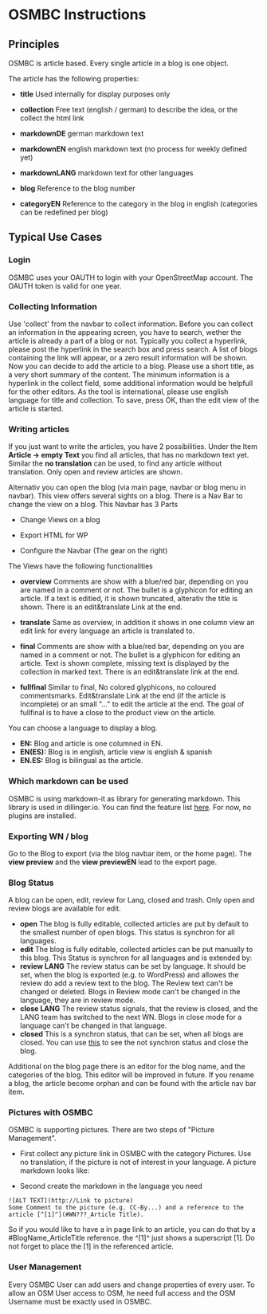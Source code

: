 # OSMBC Instructions

## Principles

OSMBC is article based. Every single article in a blog is one object.

The article has the following properties:

* **title** 
  Used internally for display purposes only

* **collection**
  Free text (english / german) to describe the idea, or the collect the html link

* **markdownDE**
  german markdown text

* **markdownEN**
  english markdown text (no process for weekly defined yet)

* **markdownLANG**
  markdown text for other languages

* **blog**
  Reference to the blog number

* **categoryEN** 
  Reference to the category in the blog in english
  (categories can be redefined per blog)

## Typical Use Cases
### Login

OSMBC uses your OAUTH to login with your OpenStreetMap account. The OAUTH token is valid for one year.

### Collecting Information

Use 'collect' from the navbar to collect information.
Before you can collect an information in the appearing screen, you have to search, wether the article is already a part of a blog or not. Typically you collect a hyperlink, please post the hyperlink in the search box and press search.
A list of blogs containing the link will appear, or a zero result information will be shown.
Now you can decide to add the article to a blog. Please use a short title, as a very short summary of the content. The minimum information is a hyperlink in the collect field, some additional information would be helpfull for the other editors.
As the tool is international, please use english language for title and collection.
To save, press OK, than the edit view of the article is started.

### Writing articles

If you just want to write the articles, you have 2 possibilities. Under the Item **Article -> empty Text** you find all articles, that has no markdown text yet.
Similar the **no translation** can be used, to find any article without translation. Only open and review articles are shown.

Alternativ you can open the blog (via main page, navbar or blog menu in navbar).
This view offers several sights on a blog. There is a Nav Bar to change the view on a blog. This Navbar has 3 Parts


* Change Views on a blog

* Export HTML for WP

* Configure the Navbar (The gear on the right)

The Views have the following functionalities

* **overview**
Comments are show with a blue/red bar, depending on you are named in a comment or not. The bullet is a glyphicon for editing an article. If a text is editied, it is shown truncated, alterativ the title is shown.
There is an edit&translate Link at the end.

* **translate**
Same as overview, in addition it shows in one column view an edit link for every language an article is translated to.

* **final**
Comments are show with a blue/red bar, depending on you are named in a comment or not. The bullet is a glyphicon for editing an article. Text is shown complete, missing text is displayed by the collection in marked text. There is an edit&translate link at the end.

* **fullfinal**
Similar to final, No colored glyphicons, no coloured commentsmarks. Edit&translate Link at the end (if the article is incomplete) or an small "..." to edit the article at the end. The goal of fullfinal is to have a close to the product view on the article.

You can choose a language to display a blog.

* **EN:** Blog and article is one columned in EN.
* **EN(ES):** Blog is in english, article view is english & spanish
* **EN.ES:** Blog is bilingual as the article.

### Which markdown can be used

OSMBC is using markdown-it as library for generating markdown. This library is used in dillinger.io. You can find the feature list [here](https://markdown-it.github.io/). For now, no plugins are installed.

### Exporting WN / blog

Go to the Blog to export (via the blog navbar item, or the home page). The **view preview** and the **view previewEN** lead to the export page.

### Blog Status

A blog can be open, edit, review for Lang, closed and trash. Only open and review blogs are available for edit.
* **open** The blog is fully editable, collected articles are put by default to the smallest number of open blogs. This status is synchron for all languages.
* **edit** The blog is fully editable, collected articles can be put manually to this blog. This Status is synchron for all languages and is extended by:
* **review LANG** The review status can be set by language. It should be set, when the blog is exported (e.g. to WordPress) and allowes the review do add a review text to the blog. The Review text can't be changed or deleted. Blogs in Review mode can't be changed in the language, they are in review mode.
* **close LANG** The review status signals, that the review is closed, and the LANG team has switched to the next WN. Blogs in close mode for a language can't be changed in that language.
* **closed** This is a synchron status, that can be set, when all blogs are closed. You can use [this](#{layout.htmlroot}/blog/list?status=edit) to see the not synchron status and close the blog.

Additional on the blog page there is an editor for the blog name, and the categories of the blog.
This editor will be improved in future. If you rename a blog, the article become orphan and can be found with the article nav bar item.

### Pictures with OSMBC

OSMBC is supporting pictures. There are two steps of "Picture Management".

* First collect any picture link in OSMBC with the category Pictures. Use no translation, if the picture is not of interest in your language. A picture markdown looks like:

* Second create the markdown in the language you need 
```
![ALT TEXT](http://Link to picture)
Some Comment to the picture (e.g. CC-By...) and a reference to the article [^[1]^](#WN???_Article Title).
```

So if you would like to have a in page link to an article, you can do that by a #BlogName_ArticleTitle reference. the ^[1]^ just shows a superscript [1]. Do not forget to place the [1] in the referenced article.


### User Management

Every OSMBC User can add users and change properties of every user. To allow an OSM User access to OSM,
he need full access and the OSM Username must be exactly used in OSMBC.
